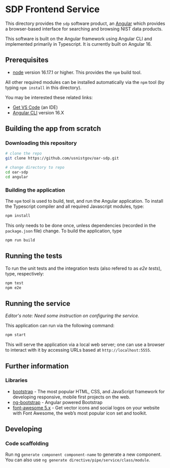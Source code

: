 # SDP Frontend Service

This directory provides the `sdp` software product, an [Angular](https://angular.io) which provides a browser-based interface for searching and browsing NIST data products.

This software is built on the Angular framework using Angular CLI and implemented primarily in Typescript. It is currently built on Angular 16.

## Prerequisites

- [node](https://nodejs.org/en/download/) version 16.17.1 or higher.  This provides the `npm` build tool.

All other required modules can be installed automatically via the `npm` tool (by typing `npm install` in this directory).

You may be interested these related links:
 - [Get VS Code](https://code.visualstudio.com/download) (an IDE)
 - [Angular CLI](https://github.com/angular/angular-cli) version 16.X
 
## Building the app from scratch

### Downloading this repository

```bash
# clone the repo
git clone https://github.com/usnistgov/oar-sdp.git

# change directory to repo
cd oar-sdp
cd angular
```

### Building the application

The `npm` tool is used to build, test, and run the Angular application.
To install the Typescript compiler and all required Javascript modules, type:

```bash
npm install
```
This only needs to be done once, unless dependencies (recorded in the `package.json` file) change.
To build the application, type
```bash
npm run build
```
## Running the tests

To run the unit tests and the integration tests (also refered to as _e2e tests_), type, respectively:
```bash
npm test
npm e2e
```
## Running the service

_Editor's note: Need some instruction on configuring the service._

This application can run via the following command:
```bash
npm start
```
This will serve the application via a local web server; one can use a browser to interact with it by accessing URLs based at `http://localhost:5555`.

## Further information

### Libraries

 - [bootstrap](https://github.com/twbs/bootstrap) - The most popular HTML, CSS, and JavaScript framework for developing responsive, mobile first projects on the web.
 - [ng-bootstrap](https://ng-bootstrap.github.io) - Angular powered Bootstrap
 - [font-awesome 5.x](https://github.com/FortAwesome/Font-Awesome) - Get vector icons and social logos on your website with Font Awesome, the web’s most popular icon set and toolkit.
 
## Developing

### Code scaffolding

Run ng `generate component component-name` to generate a new component. You can also use `ng generate directive/pipe/service/class/module`.

